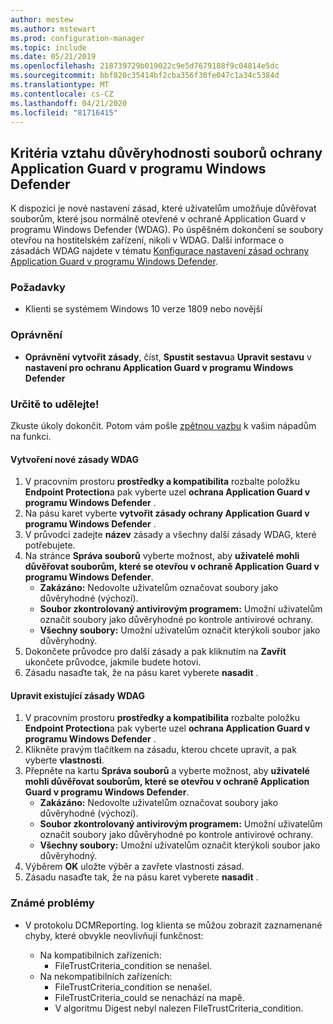 ```yaml
---
author: mestew
ms.author: mstewart
ms.prod: configuration-manager
ms.topic: include
ms.date: 05/21/2019
ms.openlocfilehash: 218739729b019022c9e5d7679188f9c04814e5dc
ms.sourcegitcommit: bbf820c35414bf2cba356f30fe047c1a34c5384d
ms.translationtype: MT
ms.contentlocale: cs-CZ
ms.lasthandoff: 04/21/2020
ms.locfileid: "81716415"
---
```

## <a name="windows-defender-application-guard-file-trust-criteria"></a><a name="bkmk_wdag"></a>Kritéria vztahu důvěryhodnosti souborů ochrany Application Guard v programu Windows Defender

<!--3555858-->
K dispozici je nové nastavení zásad, které uživatelům umožňuje důvěřovat souborům, které jsou normálně otevřené v ochraně Application Guard v programu Windows Defender (WDAG). Po úspěšném dokončení se soubory otevřou na hostitelském zařízení, nikoli v WDAG. Další informace o zásadách WDAG najdete v tématu [Konfigurace nastavení zásad ochrany Application Guard v programu Windows Defender](https://docs.microsoft.com/windows/security/threat-protection/windows-defender-application-guard/configure-wd-app-guard).

### <a name="prerequisites"></a>Požadavky

- Klienti se systémem Windows 10 verze 1809 nebo novější

### <a name="permissions"></a>Oprávnění

- **Oprávnění** **vytvořit zásady**, číst, **Spustit sestavu**a **Upravit sestavu** v **nastavení pro ochranu Application Guard v programu Windows Defender**

### <a name="try-it-out"></a>Určitě to udělejte!

Zkuste úkoly dokončit. Potom vám pošle [zpětnou vazbu](../../../../understand/find-help.md#product-feedback) k vašim nápadům na funkci.

#### <a name="create-a-new-wdag-policy"></a>Vytvoření nové zásady WDAG

1. V pracovním prostoru **prostředky a kompatibilita** rozbalte položku **Endpoint Protection**a pak vyberte uzel **ochrana Application Guard v programu Windows Defender** .
1. Na pásu karet vyberte **vytvořit zásady ochrany Application Guard v programu Windows Defender** .
1. V průvodci zadejte **název** zásady a všechny další zásady WDAG, které potřebujete.
1. Na stránce **Správa souborů** vyberte možnost, aby **uživatelé mohli důvěřovat souborům, které se otevřou v ochraně Application Guard v programu Windows Defender**.
     - **Zakázáno:** Nedovolte uživatelům označovat soubory jako důvěryhodné (výchozí).
     - **Soubor zkontrolovaný antivirovým programem:** Umožní uživatelům označit soubory jako důvěryhodné po kontrole antivirové ochrany.
     - **Všechny soubory:** Umožní uživatelům označit kterýkoli soubor jako důvěryhodný.
1. Dokončete průvodce pro další zásady a pak kliknutím na **Zavřít** ukončete průvodce, jakmile budete hotovi.
1. Zásadu nasaďte tak, že na pásu karet vyberete **nasadit** .

#### <a name="edit-an-existing-wdag-policy"></a>Upravit existující zásady WDAG

1. V pracovním prostoru **prostředky a kompatibilita** rozbalte položku **Endpoint Protection**a pak vyberte uzel **ochrana Application Guard v programu Windows Defender** .
1. Klikněte pravým tlačítkem na zásadu, kterou chcete upravit, a pak vyberte **vlastnosti**.
1. Přepněte na kartu **Správa souborů** a vyberte možnost, aby **uživatelé mohli důvěřovat souborům, které se otevřou v ochraně Application Guard v programu Windows Defender**.
     - **Zakázáno:** Nedovolte uživatelům označovat soubory jako důvěryhodné (výchozí).
     - **Soubor zkontrolovaný antivirovým programem:** Umožní uživatelům označit soubory jako důvěryhodné po kontrole antivirové ochrany.
     - **Všechny soubory:** Umožní uživatelům označit kterýkoli soubor jako důvěryhodný.
1. Výběrem **OK** uložte výběr a zavřete vlastnosti zásad.
1. Zásadu nasaďte tak, že na pásu karet vyberete **nasadit** .


### <a name="known-issues"></a>Známé problémy

- V protokolu DCMReporting. log klienta se můžou zobrazit zaznamenané chyby, které obvykle neovlivňují funkčnost:

  - Na kompatibilních zařízeních:
    - FileTrustCriteria_condition se nenašel.
  - Na nekompatibilních zařízeních:
    - FileTrustCriteria_condition se nenašel.
    - FileTrustCriteria_could se nenachází na mapě.
    - V algoritmu Digest nebyl nalezen FileTrustCriteria_condition.
